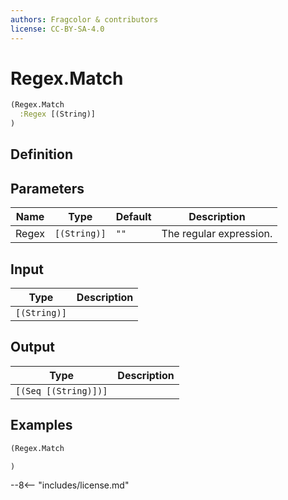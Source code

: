 ```yaml
---
authors: Fragcolor & contributors
license: CC-BY-SA-4.0
---
```



# Regex.Match

```clojure
(Regex.Match
  :Regex [(String)]
)
```


## Definition




## Parameters

| Name | Type | Default | Description |
|------|------|---------|-------------|
| Regex | `[(String)]` | `""` | The regular expression. |


## Input

| Type | Description |
|------|-------------|
| `[(String)]` |  |


## Output

| Type | Description |
|------|-------------|
| `[(Seq [(String)])]` |  |


## Examples

```clojure
(Regex.Match

)
```


--8<-- "includes/license.md"
